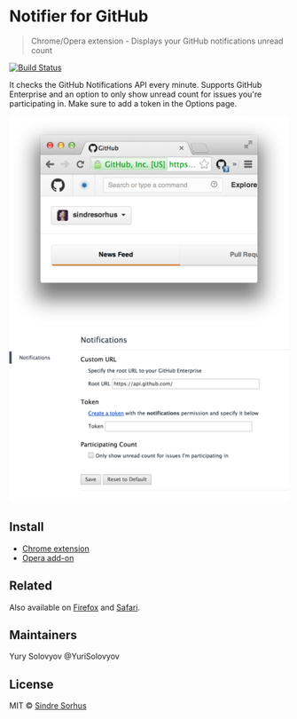 # Notifier for GitHub

> Chrome/Opera extension - Displays your GitHub notifications unread count

[![Build Status](https://travis-ci.org/sindresorhus/notifier-for-github-chrome.svg?branch=master)](https://travis-ci.org/sindresorhus/notifier-for-github-chrome)

It checks the GitHub Notifications API every minute. Supports GitHub Enterprise and an option to only show unread count for issues you're participating in. Make sure to add a token in the Options page.

![](screenshot.png)
![](screenshot-webstore2.png)


## Install

- [Chrome extension](https://chrome.google.com/webstore/detail/notifier-for-github/lmjdlojahmbbcodnpecnjnmlddbkjhnn)
- [Opera add-on](https://addons.opera.com/en/extensions/details/github-notifier/)


## Related

Also available on [Firefox](https://github.com/sindresorhus/notifier-for-github-firefox) and [Safari](https://github.com/sindresorhus/notifier-for-github-safari).


## Maintainers

Yury Solovyov @YuriSolovyov


## License

MIT © [Sindre Sorhus](http://sindresorhus.com)
